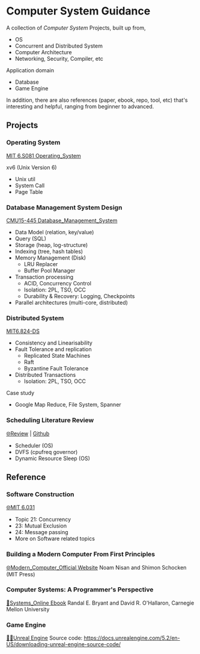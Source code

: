 # Computer System Guidance

A collection of *Computer System* Projects, built up from,

- OS
- Concurrent and Distributed System
- Computer Architecture
- Networking, Security, Compiler, etc

Application domain

- Database
- Game Engine

In addition, there are also references (paper, ebook, repo, tool, etc) that's interesting and helpful, ranging from beginner to advanced.

## Projects

### Operating System

[MIT 6.S081 Operating_System](https://github.com/PeterHUistyping/Operating_System)

xv6 (Unix Version 6)

- Unix util
- System Call
- Page Table

### Database Management System Design

[CMU15-445 Database_Management_System](https://github.com/PeterHUistyping/CMU15-445_Database_Management_System)

- Data Model (relation, key/value)
- Query (SQL)
- Storage (heap, log-structure)
- Indexing (tree, hash tables)
- Memory Management (Disk)
  - LRU Replacer
  - Buffer Pool Manager
- Transaction processing
  - ACID, Concurrency Control
  - Isolation: 2PL, TSO, OCC
  - Durability & Recovery: Logging, Checkpoints
- Parallel architectures (multi-core, distributed)

### Distributed System

[MIT6.824-DS](https://github.com/PeterHUistyping/MIT6.824-6.5840-Distributed-Systems/)

- Consistency and Linearisability
- Fault Tolerance and replication
  - Replicated State Machines
  - Raft
  - Byzantine Fault Tolerance
- Distributed Transactions
  - Isolation: 2PL, TSO, OCC

Case study
- Google Map Reduce, File System, Spanner

### Scheduling Literature Review

[🌐Review](https://peterhuistyping.github.io/CPU_Scheduling_Review/) | [Github](https://github.com/PeterHUistyping/CPU_Scheduling_Review)

- Scheduler (OS)
- DVFS (cpufreq governor)
- Dynamic Resource Sleep (OS)

## Reference

### Software Construction

[🌐MIT 6.031](https://web.mit.edu/6.031/)

- Topic 21: Concurrency
- 23: Mutual Exclusion
- 24: Message passing
- More on Software related topics

### Building a Modern Computer From First Principles

[🌐Modern_Computer_Official Website](https://www.nand2tetris.org)
Noam Nisan and Shimon Schocken (MIT Press)

### Computer Systems: A Programmer's Perspective

[📖Systems_Online Ebook](https://csapp.cs.cmu.edu/)
Randal E. Bryant and David R. O'Hallaron, Carnegie Mellon University

### Game Engine

[👨‍💻Unreal Engine](https://www.unrealengine.com/en-US)
Source code: https://docs.unrealengine.com/5.2/en-US/downloading-unreal-engine-source-code/
